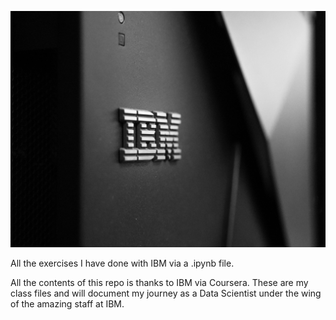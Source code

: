 <p align="center">
<img src="ibm.jpg">
</p>

All the exercises I have done with IBM via a .ipynb file.

All the contents of this repo is thanks to IBM via Coursera. These are my class files and will document my journey as a Data Scientist under the wing of the amazing staff at IBM.
